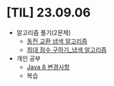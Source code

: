# [TIL] 23.09.06

* 알고리즘 풀기(2문제)
  * [동전 교환 냅색 알고리즘](../java_algorithm/inflearn_algorithm_lecture/src/dynamic_programming/동전교환_냅색_알고리즘/Main.java)
  * [최대 점수 구하기_냅색 알고리즘](../java_algorithm/inflearn_algorithm_lecture/src/dynamic_programming/최대점수_구하기_냅색_알고리즘/Main.java)
* 개인 공부
  * [Java 8 변경사항](../java_study/src/java8_updated/java8_updated.md)
  * 복습
    